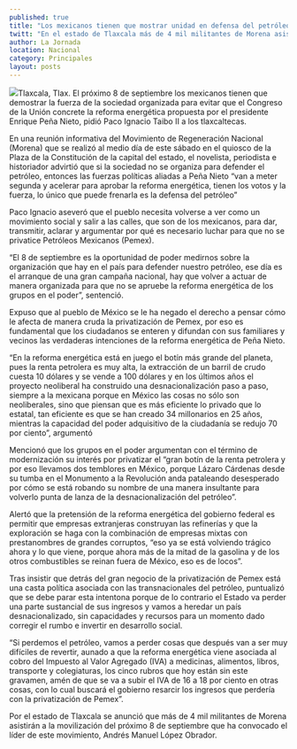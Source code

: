 ```yaml
---
published: true
title: "Los mexicanos tienen que mostrar unidad en defensa del petróleo: Paco Ignacio Taibo"
twitt: "En el estado de Tlaxcala más de 4 mil militantes de Morena asistirán a la movilización del próximo 8 de septiembre que ha convocado el líder de este movimiento, Andrés Manuel López Obrador"
author: La Jornada
location: Nacional
category: Principales
layout: posts
---
```


![](http://i.imgur.com/DBxvHRgm.jpg)Tlaxcala, Tlax. El próximo 8 de septiembre los mexicanos tienen que demostrar la fuerza de la sociedad organizada para evitar que el Congreso de la Unión concrete la reforma energética propuesta por el presidente Enrique Peña Nieto, pidió Paco Ignacio Taibo II a los tlaxcaltecas.

En una reunión informativa del Movimiento de Regeneración Nacional (Morena) que se realizó al medio día de este sábado en el quiosco de la Plaza de la Constitución de la capital del estado, el novelista, periodista e historiador advirtió que si la sociedad no se organiza para defender el petróleo, entonces las fuerzas políticas aliadas a Peña Nieto “van a meter segunda y acelerar para aprobar la reforma energética, tienen los votos y la fuerza, lo único que puede frenarla es la defensa del petróleo”

Paco Ignacio aseveró que el pueblo necesita volverse a ver como un movimiento social y salir a las calles, que son de los mexicanos, para dar, transmitir, aclarar y argumentar por qué es necesario luchar para que no se privatice Petróleos Mexicanos (Pemex).

“El 8 de septiembre es la oportunidad de poder medirnos sobre la organización que hay en el país para defender nuestro petróleo, ese día es el arranque de una gran campaña nacional, hay que volver a actuar de manera organizada para que no se apruebe la reforma energética de los grupos en el poder”, sentenció.

Expuso que al pueblo de México se le ha negado el derecho a pensar cómo le afecta de manera cruda la privatización de Pemex, por eso es fundamental que los ciudadanos se enteren y difundan con sus familiares y vecinos las verdaderas intenciones de la reforma energética de Peña Nieto.

“En la reforma energética está en juego el botín más grande del planeta, pues la renta petrolera es muy alta, la extracción de un barril de crudo cuesta 10 dólares y se vende a 100 dólares y en los últimos años el proyecto neoliberal ha construido una desnacionalización paso a paso, siempre a la mexicana porque en México las cosas no sólo son neoliberales, sino que piensan que es más eficiente lo privado que lo estatal, tan eficiente es que se han creado 34 millonarios en 25 años, mientras la capacidad del poder adquisitivo de la ciudadanía se redujo 70 por ciento”, argumentó

Mencionó que los grupos en el poder argumentan con el término de modernización su interés por privatizar el “gran botín de la renta petrolera y por eso llevamos dos temblores en México, porque Lázaro Cárdenas desde su tumba en el Monumento a la Revolución anda pataleando desesperado por cómo se está robando su nombre de una manera insultante para volverlo punta de lanza de la desnacionalización del petróleo”.

Alertó que la pretensión de la reforma energética del gobierno federal es permitir que empresas extranjeras construyan las refinerías y que la exploración se haga con la combinación de empresas mixtas con prestanombres de grandes corruptos, “eso ya se está volviendo trágico ahora y lo que viene, porque ahora más de la mitad de la gasolina y de los otros combustibles se reinan fuera de México, eso es de locos”.

Tras insistir que detrás del gran negocio de la privatización de Pemex está una casta política asociada con las transnacionales del petróleo, puntualizó que se debe parar esta intentona porque de lo contrario el Estado va perder una parte sustancial de sus ingresos y vamos a heredar un país desnacionalizado, sin capacidades y recursos para un momento dado corregir el rumbo e invertir en desarrollo social.

“Si perdemos el petróleo, vamos a perder cosas que después van a ser muy difíciles de revertir, aunado a que la reforma energética viene asociada al cobro del Impuesto al Valor Agregado (IVA) a medicinas, alimentos, libros, transporte y colegiaturas, los cinco rubros que hoy están sin este gravamen, amén de que se va a subir el IVA de 16 a 18 por ciento en otras cosas, con lo cual buscará el gobierno resarcir los ingresos que perdería con la privatización de Pemex”.

 Por el estado de Tlaxcala se anunció que más de 4 mil militantes de Morena asistirán a la movilización del próximo 8 de septiembre que ha convocado el líder de este movimiento, Andrés Manuel López Obrador.
